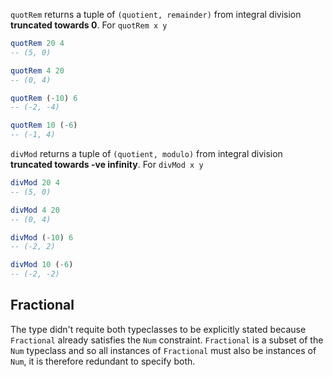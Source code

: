 `quotRem` returns a tuple of `(quotient, remainder)` from integral division **truncated towards 0**. For `quotRem x y`

```haskell
quotRem 20 4
-- (5, 0)

quotRem 4 20
-- (0, 4)

quotRem (-10) 6
-- (-2, -4)

quotRem 10 (-6)
-- (-1, 4)
```

`divMod` returns a tuple of `(quotient, modulo)` from integral division **truncated towards -ve infinity**. For `divMod x y`

```haskell
divMod 20 4
-- (5, 0)

divMod 4 20
-- (0, 4)

divMod (-10) 6
-- (-2, 2)

divMod 10 (-6)
-- (-2, -2)
```


## Fractional

The type didn't requite both typeclasses to be explicitly stated because `Fractional` already satisfies the `Num` constraint. `Fractional` is a subset of the `Num` typeclass and so all instances of `Fractional` must also be instances of `Num`, it is therefore redundant to specify both.